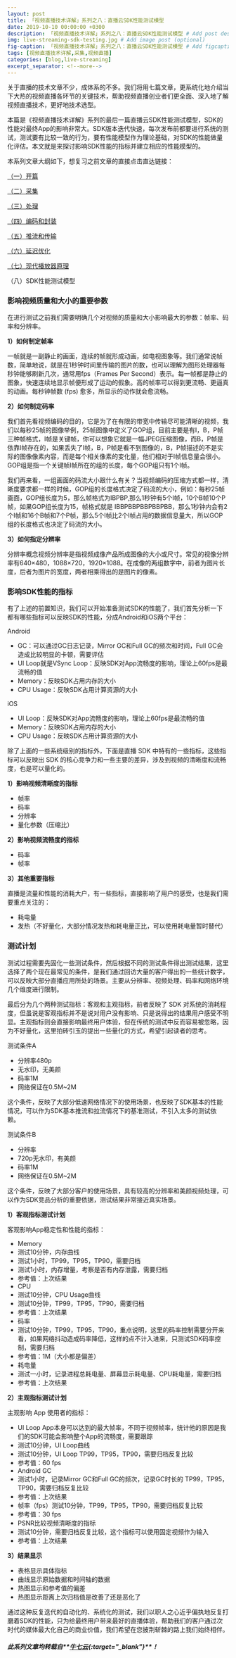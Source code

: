 ```yaml
---
layout: post
title: 「视频直播技术详解」系列之八：直播云SDK性能测试模型
date: 2019-10-10 00:00:00 +0300
description: 「视频直播技术详解」系列之八：直播云SDK性能测试模型 # Add post description (optional)
img: live-streaming-sdk-testing.jpg # Add image post (optional)
fig-caption: 「视频直播技术详解」系列之八：直播云SDK性能测试模型 # Add figcaption (optional)
tags: [视频直播技术详解,采集,视频直播]
categories: [blog,live-streaming]
excerpt_separator: <!--more-->
---
```


关于直播的技术文章不少，成体系的不多。我们将用七篇文章，更系统化地介绍当下大热的视频直播各环节的关键技术<!--more-->，帮助视频直播创业者们更全面、深入地了解视频直播技术，更好地技术选型。

本篇是《视频直播技术详解》系列的最后一篇直播云SDK性能测试模型，SDK的性能对最终App的影响非常大。SDK版本迭代快速，每次发布前都要进行系统的测试，测试要有比较一致的行为，要有性能模型作为理论基础，对SDK的性能做量化评估。本文就是来探讨影响SDK性能的指标并建立相应的性能模型的。

本系列文章大纲如下，想复习之前文章的直接点击直达链接：

[（一）开篇](https://wowfrank.github.io/live-streaming-opening/)

[（二）采集](https://wowfrank.github.io/live-streaming-collection/)

[（三）处理](https://wowfrank.github.io/live-streaming-proceed/)

[（四）编码和封装](https://wowfrank.github.io/live-streaming-code-and-encapsulation/)

[（五）推流和传输](https://wowfrank.github.io/live-streaming-push-and-transport/)

[（六）延迟优化](https://wowfrank.github.io/live-streaming-optimize-latency/)

[（七）现代播放器原理](https://wowfrank.github.io/live-streaming-theory-of-modern-player/)

（八）SDK性能测试模型

### **影响视频质量和大小的重要参数**

在进行测试之前我们需要明确几个对视频的质量和大小影响最大的参数：帧率、码率和分辨率。

**1）如何制定帧率**

一帧就是一副静止的画面，连续的帧就形成动画，如电视图象等。我们通常说帧数，简单地说，就是在1秒钟时间里传输的图片的数，也可以理解为图形处理器每秒钟能够刷新几次，通常用fps（Frames Per Second）表示。每一帧都是静止的图象，快速连续地显示帧便形成了运动的假象。高的帧率可以得到更流畅、更逼真的动画。每秒钟帧数 (fps) 愈多，所显示的动作就会愈流畅。

**2）如何制定码率**

我们首先看视频编码的目的，它是为了在有限的带宽中传输尽可能清晰的视频，我们以每秒25帧的图像举例，25帧图像中定义了GOP组，目前主要是有I，B，P帧三种帧格式，I帧是关键帧，你可以想象它就是一幅JPEG压缩图像，而B，P帧是依靠I帧存在的，如果丢失了I帧，B，P帧是看不到图像的，B，P帧描述的不是实际的图像像素内容，而是每个相关像素的变化量，他们相对于I帧信息量会很小。GOP组是指一个关键帧I帧所在的组的长度，每个GOP组只有1个I帧。

我们再来看，一组画面的码流大小跟什么有关？当视频编码的压缩方式都一样，清晰度要求都一样的时候，GOP组的长度格式决定了码流的大小，例如：每秒25帧画面，GOP组长度为5，那么帧格式为IBPBP,那么1秒钟有5个I帧，10个B帧10个P帧，如果GOP组长度为15，帧格式就是 IBBPBBPBBPBBPBB，那么1秒钟内会有2个I帧和16个B帧和7个P帧，那么5个I帧比2个I帧占用的数据信息量大，所以GOP组的长度格式也决定了码流的大小。

**3）如何指定分辨率**

分辨率概念视频分辨率是指视频成像产品所成图像的大小或尺寸。常见的视像分辨率有640×480，1088×720，1920×1088。在成像的两组数字中，前者为图片长度，后者为图片的宽度，两者相乘得出的是图片的像素。

### **影响SDK性能的指标**

有了上述的前置知识，我们可以开始准备测试SDK的性能了，我们首先分析一下都有哪些指标可以反映SDK的性能，分成Android和iOS两个平台：

Android

* GC：可以通过GC日志记录，Mirror GC和Full GC的频次和时间，Full GC会造成比较明显的卡顿，需要评估
* UI Loop就是VSync Loop：反映SDK对App流畅度的影响，理论上60fps是最流畅的值
* Memory：反映SDK占用内存的大小
* CPU Usage：反映SDK占用计算资源的大小

iOS

* UI Loop：反映SDK对App流畅度的影响，理论上60fps是最流畅的值
* Memory：反映SDK占用内存的大小
* CPU Usage：反映SDK占用计算资源的大小

除了上面的一些系统级别的指标外，下面是直播 SDK 中特有的一些指标，这些指标可以反映出 SDK 的核心竞争力和一些主要的差异，涉及到视频的清晰度和流畅度，也是可以量化的。

**1）影响视频清晰度的指标**

* 帧率
* 码率
* 分辨率
* 量化参数（压缩比）

**2）影响视频流畅度的指标**

* 码率
* 帧率

**3）其他重要指标**

直播是流量和性能的消耗大户，有一些指标，直接影响了用户的感受，也是我们需要重点关注的：

* 耗电量
* 发热（不好量化，大部分情况发热和耗电量正比，可以使用耗电量暂时替代）

### **测试计划**

测试过程需要先固化一些测试条件，然后根据不同的测试条件得出测试结果，这里选择了两个现在最常见的条件，是我们通过回访大量的客户得出的一些统计数字，可以反映大部分直播应用所处的场景。主要从分辨率、视频处理、码率和网络环境几个维度进行限制。

最后分为几个两种测试指标：客观和主观指标，前者反映了 SDK 对系统的消耗程度，但虽说是客观指标并不是说对用户没有影响、只是说得出的结果用户感受不明显。主观指标则会直接影响最终用户体验，但在传统的测试中反而容易被忽略，因为不好量化，这里拍砖引玉的提出一些量化的方式，希望引起读者的思考。

测试条件A

* 分辨率480p
* 无水印，无美颜
* 码率1M
* 网络保证在0.5M~2M

这个条件，反映了大部分低速网络情况下的使用场景，也反映了SDK基本的性能情况，可以作为SDK基本推流和拉流情况下的基准测试，不引入太多的测试依赖。

测试条件B

* 分辨率
* 720p无水印，有美颜
* 码率1M
* 网络保证在0.5M~2M

这个条件，反映了大部分客户的使用场景，具有较高的分辨率和美颜视频处理，可以作为SDK竞品分析的重要依据，测试结果非常接近真实场景。

**1）客观指标测试计划**

客观影响App稳定性和性能的指标：

* Memory
* 测试10分钟，内存曲线
* 测试1小时，TP99，TP95，TP90，需要归档
* 测试1小时，内存增量，考察是否有内存泄露，需要归档
* 参考值：上次结果
* CPU
* 测试10分钟，CPU Usage曲线
* 测试10分钟，TP99，TP95，TP90，需要归档
* 参考值：上次结果
* 码率
* 测试10分钟，TP99，TP95，TP90，重点说明，这里的码率控制需要分开来看，如果网络抖动造成码率降低，这样的点不计入进来，只测试SDK码率控制，需要归档
* 参考值：1M（大小都是偏差）
* 耗电量
* 测试一小时，记录进程总耗电量、屏幕显示耗电量、CPU耗电量，需要归档
* 参考值：上次结果

**2）主观指标测试计划**

主观影响 App 使用者的指标：

* UI Loop App本身可以达到的最大帧率，不同于视频帧率，统计他的原因是我们的SDK可能会影响整个App的流畅度，需要跟踪
* 测试10分钟，UI Loop曲线
* 测试10分钟，UI Loop TP99，TP95，TP90，需要归档反复比较
* 参考值：60 fps
* Android GC
* 测试1小时，记录Mirror GC和Full GC的频次，记录GC时长的 TP99，TP95，TP90，需要归档反复比较
* 参考值：上次结果
* 帧率（fps）测试10分钟，TP99，TP95，TP90，需要归档反复比较
* 参考值：30 fps
* PSNR比较视频清晰度的指标
* 测试10分钟，需要归档反复比较，这个指标可以使用固定视频作为输入
* 参考值：上次结果

**3）结果显示**

* 表格显示具体指标
* 曲线显示原始数据和时间轴的数据
* 热图显示和参考值的偏差
* 热图显示距离上次归档值是改善了还是恶化了

通过这种反复迭代的自动化的、系统化的测试，我们以职人之心近乎偏执地反复打磨着SDK的性能，只为给最终用户带来最好的直播体验，帮助我们的客户通过次时代的媒体最大化自己的商业价值，我们希望在您披荆斩棘的路上我们始终相伴。

##### 此系列文章均转载自**[牛七云](https://www.qiniu.com/){:target="_blank"}**！